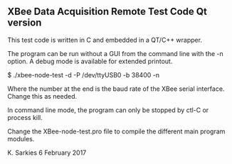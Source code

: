 XBee Data Acquisition Remote Test Code Qt version
-------------------------------------------------

This test code is written in C and embedded in a QT/C++ wrapper.

The program can be run without a GUI from the command line with the -n option.
A debug mode is available for extended printout.

$ ./xbee-node-test -d -P /dev/ttyUSB0 -b 38400 -n

Where the number at the end is the baud rate of the XBee serial interface.
Change this as needed.

In command line mode, the program can only be stopped by ctl-C or process kill.

Change the XBee-node-test.pro file to compile the different main program modules.

K. Sarkies
6 February 2017

